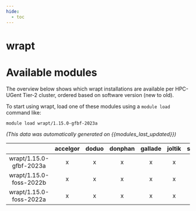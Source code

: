```yaml
---
hide:
  - toc
---
```


wrapt
=====

# Available modules


The overview below shows which wrapt installations are available per HPC-UGent Tier-2 cluster, ordered based on software version (new to old).

To start using wrapt, load one of these modules using a `module load` command like:

```shell
module load wrapt/1.15.0-gfbf-2023a
```

*(This data was automatically generated on {{modules_last_updated}})*  

| |accelgor|doduo|donphan|gallade|joltik|shinx|skitty|
| :---: | :---: | :---: | :---: | :---: | :---: | :---: | :---: |
|wrapt/1.15.0-gfbf-2023a|x|x|x|x|x|x|x|
|wrapt/1.15.0-foss-2022b|x|x|x|x|x|-|-|
|wrapt/1.15.0-foss-2022a|x|x|x|x|x|-|-|

